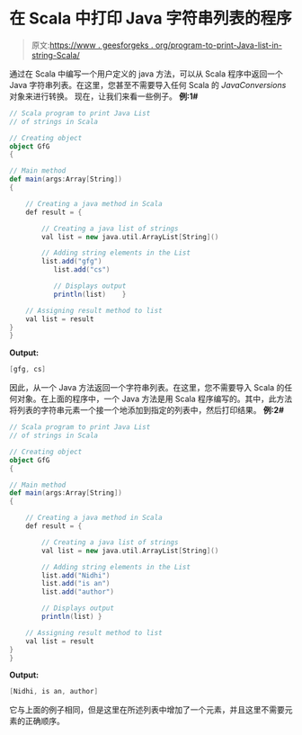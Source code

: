 # 在 Scala 中打印 Java 字符串列表的程序

> 原文:[https://www . geesforgeks . org/program-to-print-Java-list-in-string-Scala/](https://www.geeksforgeeks.org/program-to-print-java-list-of-strings-in-scala/)

通过在 Scala 中编写一个用户定义的 java 方法，可以从 Scala 程序中返回一个 Java 字符串列表。在这里，您甚至不需要导入任何 Scala 的 *JavaConversions* 对象来进行转换。
现在，让我们来看一些例子。
**例:1#**

```scala
// Scala program to print Java List 
// of strings in Scala

// Creating object
object GfG
{ 

// Main method
def main(args:Array[String])
{

    // Creating a java method in Scala
    def result = {

        // Creating a java list of strings
        val list = new java.util.ArrayList[String]()

        // Adding string elements in the List
        list.add("gfg")
           list.add("cs")

           // Displays output
           println(list)    }

    // Assigning result method to list
    val list = result
}
}
```

**Output:**

```scala
[gfg, cs]

```

因此，从一个 Java 方法返回一个字符串列表。在这里，您不需要导入 Scala 的任何对象。在上面的程序中，一个 Java 方法是用 Scala 程序编写的。其中，此方法将列表的字符串元素一个接一个地添加到指定的列表中，然后打印结果。
**例:2#**

```scala
// Scala program to print Java List 
// of strings in Scala

// Creating object
object GfG
{ 

// Main method
def main(args:Array[String])
{

    // Creating a java method in Scala
    def result = {

        // Creating a java list of strings
        val list = new java.util.ArrayList[String]()

        // Adding string elements in the List
        list.add("Nidhi")
        list.add("is an")
        list.add("author")

        // Displays output
        println(list) }

    // Assigning result method to list
    val list = result
}
}
```

**Output:**

```scala
[Nidhi, is an, author]

```

它与上面的例子相同，但是这里在所述列表中增加了一个元素，并且这里不需要元素的正确顺序。